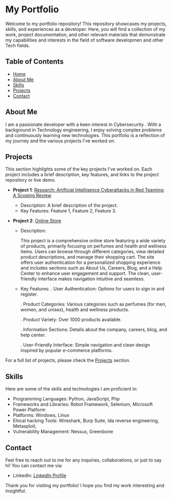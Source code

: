 # My Portfolio

Welcome to my portfolio repository! This repository showcases my projects, skills, and experiences as a developer. Here, you will find a collection of my work, project documentation, and other relevant materials that demonstrate my capabilities and interests in the field of software developmen and other Tech fields.

## Table of Contents
- [Home](https://mays-m.github.io/portfolio/#home)
- [About Me](https://mays-m.github.io/portfolio/#about)
- [Skills](https://mays-m.github.io/portfolio/#services)
- [Projects](https://mays-m.github.io/portfolio/#project)
- [Contact](https://mays-m.github.io/portfolio/#contact)

## About Me
I am a passionate developer with a keen interest in Cybersecurity . With a background in  Technology engineering, I enjoy solving complex problems and continuously learning new technologies. This portfolio is a reflection of my journey and the various projects I've worked on.

## Projects
This section highlights some of the key projects I've worked on. Each project includes a brief description, key features, and links to the project repository or live demo.

- **Project 1**: [Research: Artificial Intelligence Cyberattacks in Red Teaming: A Scoping Review](https://link.springer.com/chapter/10.1007/978-3-031-60215-3_13)
  - Description: A brief description of the project.
  - Key Features: Feature 1, Feature 2, Feature 3.

- **Project 2**: [Online Store](https://mays-m.github.io/Online-Store/)
  - Description:
    <p>This project is a comprehensive online store featuring a wide variety of products, primarily focusing on perfumes and health   and wellness items. Users can browse through different categories, view detailed product descriptions, and manage their shopping cart. The site offers user authentication for a personalized shopping experience and includes sections such as About Us, Careers, Blog, and a Help Center to enhance user engagement and support. The clean, user-friendly interface makes navigation intuitive and seamless.</p>
    
  - Key Features:
    . User Authentication: Options for users to sign in and register.
    
    . Product Categories: Various categories such as perfumes (for men, women, and unisex), health and wellness products.
    
    . Product Variety: Over 1000 products available.
    
    . Information Sections: Details about the company, careers, blog, and help center.
    
    . User-Friendly Interface: Simple navigation and clean design inspired by popular e-commerce platforms.
    

For a full list of projects, please check the [Projects](https://mays-m.github.io/portfolio/#project) section.

## Skills
Here are some of the skills and technologies I am proficient in:
- Programming Languages: Python, JavaScript, Php
- Frameworks and Libraries: Robot Framework, Selenium, Microsoft Power Platform
- Platforms: Windows, Linux
- Ehical hacking Tools: Wireshark, Burp Suite, Ida reverse engineering, Metasploit,
- Vulnerability Management: Nessus, Greenbone

## Contact
Feel free to reach out to me for any inquiries, collaborations, or just to say hi! You can contact me via:
- LinkedIn: [LinkedIn Profile](https://www.linkedin.com/in/mays-alazzawi)

Thank you for visiting my portfolio! I hope you find my work interesting and insightful.
